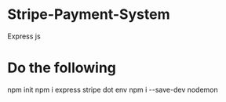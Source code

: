 # Stripe-Payment-System

Express js

# Do the following 

npm init 
npm i express stripe dot env
npm i --save-dev nodemon